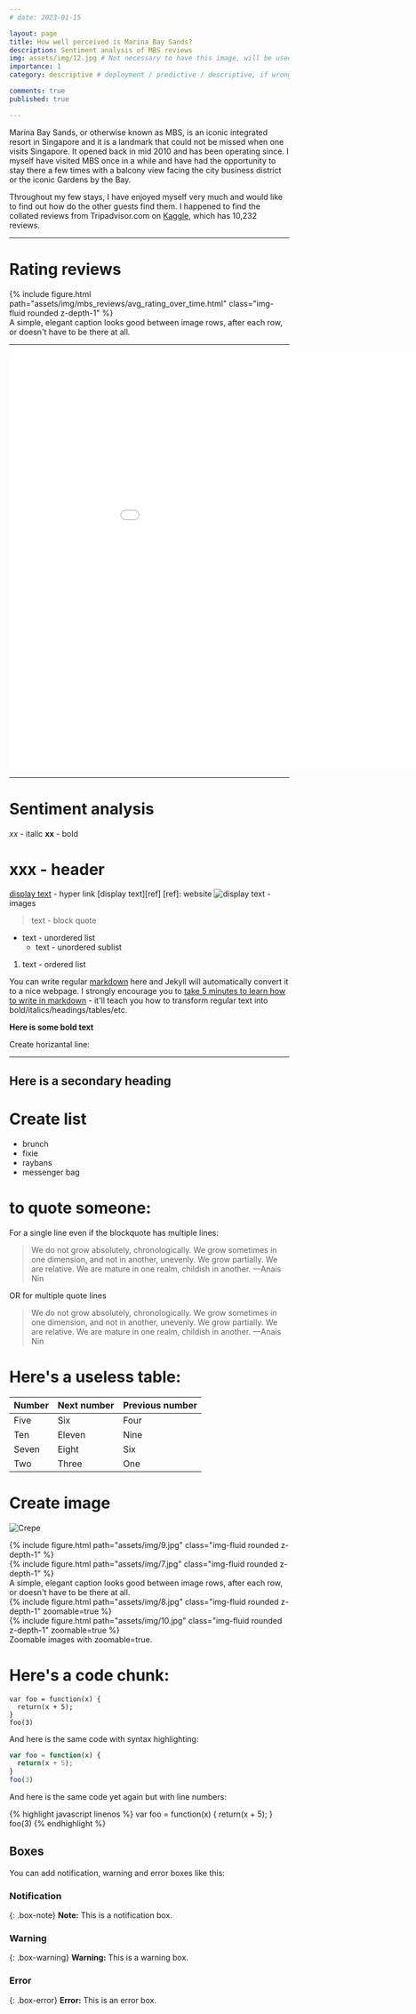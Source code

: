 ```yaml
---
# date: 2023-01-15

layout: page
title: How well perceived is Marina Bay Sands?
description: Sentiment analysis of MBS reviews
img: assets/img/12.jpg # Not necessary to have this image, will be used as thumbnail
importance: 1
category: descriptive # deployment / predictive / descriptive, if wrong category, the post won't be posted

comments: true
published: true

---
```


Marina Bay Sands, or otherwise known as MBS, is an iconic integrated resort in Singapore and it is a landmark that could not be missed when one visits Singapore. It opened back in mid 2010 and has been operating since. I myself have visited MBS once in a while and have had the opportunity to stay there a few times with a balcony view facing the city business district or the iconic Gardens by the Bay. 

Throughout my few stays, I have enjoyed myself very much and would like to find out how do the other guests find them. I happened to find the collated reviews from Tripadvisor.com on [Kaggle](https://www.kaggle.com/datasets/lucashkliu/marina-bay-sands-hotel-reviews-on-tripadvisor), which has 10,232 reviews. 

<hr>

# Rating reviews

<div class="row mt-3">
    <div class="col-sm mt-3 mt-md-0">
        {% include figure.html path="assets/img/mbs_reviews/avg_rating_over_time.html" class="img-fluid rounded z-depth-1" %}
    </div>
</div>
<div class="caption">
    A simple, elegant caption looks good between image rows, after each row, or doesn't have to be there at all.
</div>

<hr>

<iframe width="1000" height="750" frameborder="0" scrolling="yes" src="/assets/img/mbs_reviews/avg_rating_over_time.html"></iframe>

<hr>

# Sentiment analysis




_xx_ 			- italic
**xx** 			- bold
# xxx			- header
[display text](link)	- hyper link 
[display text][ref] 	[ref]: website
![display text](link) 		- images
> text 				- block quote
* text 				- unordered list
    * text 			- unordered sublist
1. text 			- ordered list


You can write regular [markdown](http://markdowntutorial.com/) here and Jekyll will automatically convert it to a nice webpage.  I strongly encourage you to [take 5 minutes to learn how to write in markdown](http://markdowntutorial.com/) - it'll teach you how to transform regular text into bold/italics/headings/tables/etc.

**Here is some bold text**

Create horizantal line:
<hr>

## Here is a secondary heading

# Create list
<ul>
    <li>brunch</li>
    <li>fixie</li>
    <li>raybans</li>
    <li>messenger bag</li>
</ul>

# to quote someone:
For a single line even if the blockquote has multiple lines:
<blockquote>
    We do not grow absolutely, chronologically. We grow sometimes in one dimension, and not in another, unevenly. We grow partially. We are relative. We are mature in one realm, childish in another.
    —Anais Nin
</blockquote>

OR 
for multiple quote lines
> We do not grow absolutely, chronologically. We grow sometimes in one dimension, and not in another, unevenly. We grow partially. We are relative. We are mature in one realm, childish in another.
> —Anais Nin

# Here's a useless table:

| Number | Next number | Previous number |
| :------ |:--- | :--- |
| Five | Six | Four |
| Ten | Eleven | Nine |
| Seven | Eight | Six |
| Two | Three | One |


# Create image

![Crepe](https://s3-media3.fl.yelpcdn.com/bphoto/cQ1Yoa75m2yUFFbY2xwuqw/348s.jpg)

<div class="row mt-3">
    <div class="col-sm mt-3 mt-md-0">
        {% include figure.html path="assets/img/9.jpg" class="img-fluid rounded z-depth-1" %}
    </div>
    <div class="col-sm mt-3 mt-md-0">
        {% include figure.html path="assets/img/7.jpg" class="img-fluid rounded z-depth-1" %}
    </div>
</div>
<div class="caption">
    A simple, elegant caption looks good between image rows, after each row, or doesn't have to be there at all.
</div>

<div class="row mt-3">
    <div class="col-sm mt-3 mt-md-0">
        {% include figure.html path="assets/img/8.jpg" class="img-fluid rounded z-depth-1" zoomable=true %}
    </div>
    <div class="col-sm mt-3 mt-md-0">
        {% include figure.html path="assets/img/10.jpg" class="img-fluid rounded z-depth-1" zoomable=true %}
    </div>
</div>
<div class="caption">
    Zoomable images with zoomable=true.
</div>

# Here's a code chunk:

~~~
var foo = function(x) {
  return(x + 5);
}
foo(3)
~~~

And here is the same code with syntax highlighting:

```javascript
var foo = function(x) {
  return(x + 5);
}
foo(3)
```

And here is the same code yet again but with line numbers:

{% highlight javascript linenos %}
var foo = function(x) {
  return(x + 5);
}
foo(3)
{% endhighlight %}

## Boxes
You can add notification, warning and error boxes like this:

### Notification

{: .box-note}
**Note:** This is a notification box.

### Warning

{: .box-warning}
**Warning:** This is a warning box.

### Error

{: .box-error}
**Error:** This is an error box.
